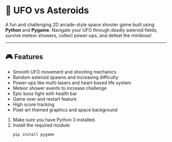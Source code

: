 # 🚀 UFO vs Asteroids

A fun and challenging 2D arcade-style space shooter game built using **Python** and **Pygame**. Navigate your UFO through deadly asteroid fields, survive meteor showers, collect power-ups, and defeat the miniboss!

---

## 🎮 Features

- Smooth UFO movement and shooting mechanics
- Random asteroid spawns and increasing difficulty
- Power-ups like multi-lasers and heart-based life system
- Meteor shower events to increase challenge
- Epic boss fight with health bar
- Game over and restart feature
- High score tracking
- Pixel-art themed graphics and space background


1. Make sure you have Python 3 installed.
2. Install the required module:
   ```bash
   pip install pygame
